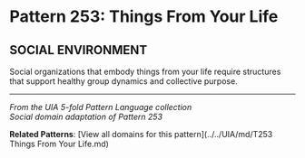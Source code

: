 # Pattern 253: Things From Your Life

## SOCIAL ENVIRONMENT

Social organizations that embody things from your life require structures that support healthy group dynamics and collective purpose.

---

*From the UIA 5-fold Pattern Language collection*  
*Social domain adaptation of Pattern 253*

**Related Patterns**: [View all domains for this pattern](../../UIA/md/T253 Things From Your Life.md)